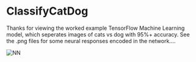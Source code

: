 # ClassifyCatDog

Thanks for viewing the worked example TensorFlow Machine Learning model, which seperates images of cats vs dog with 95%+ accuracy. 
See the .png files for some neural responses encoded in the network....

![NN](https://user-images.githubusercontent.com/77211245/104230439-7f4a8980-5445-11eb-8363-5de7f3781105.png)

